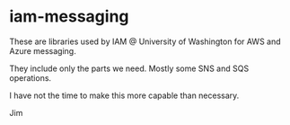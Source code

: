# iam-messaging

These are libraries used by IAM @ University of Washington for AWS and Azure messaging.

They include only the parts we need.  Mostly some SNS and SQS operations.

I have not the time to make this more capable than necessary.

Jim

